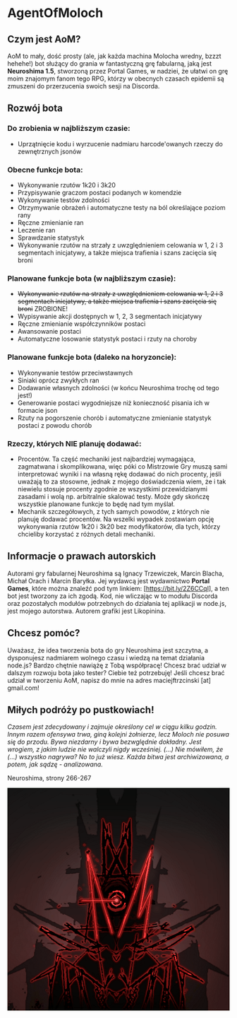 # AgentOfMoloch

## Czym jest AoM?

AoM to mały, dość prosty (ale, jak każda machina Molocha wredny, bzzzt hehehe!) bot służący do grania w fantastyczną grę fabularną, jaką jest **Neuroshima 1.5**, stworzoną przez Portal Games, w nadziei, że ułatwi on grę moim znajomym fanom tego RPG, którzy w obecnych czasach epidemii są zmuszeni do przerzucenia swoich sesji na Discorda.

## Rozwój bota

### Do zrobienia w najbliższym czasie:

* Uprzątnięcie kodu i wyrzucenie nadmiaru harcode'owanych rzeczy do zewnętrznych jsonów

### Obecne funkcje bota:

* Wykonywanie rzutów 1k20 i 3k20
* Przypisywanie graczom postaci podanych w komendzie
* Wykonywanie testów zdolności
* Otrzymywanie obrażeń i automatyczne testy na ból określające poziom rany
* Ręczne zmienianie ran
* Leczenie ran
* Sprawdzanie statystyk
* Wykonywanie rzutów na strzały z uwzględnieniem celowania w 1, 2 i 3 segmentach inicjatywy, a także miejsca trafienia i szans zacięcia się broni

### Planowane funkcje bota (w najbliższym czasie):

* ~~Wykonywanie rzutów na strzały z uwzględnieniem celowania w 1, 2 i 3 segmentach inicjatywy, a także miejsca trafienia i szans zacięcia się broni~~ ZROBIONE!
* Wypisywanie akcji dostępnych w 1, 2, 3 segmentach inicjatywy
* Ręczne zmienianie współczynników postaci
* Awansowanie postaci
* Automatyczne losowanie statystyk postaci i rzuty na choroby

### Planowane funkcje bota (daleko na horyzoncie):

* Wykonywanie testów przeciwstawnych
* Siniaki oprócz zwykłych ran
* Dodawanie własnych zdolności (w końcu Neuroshima trochę od tego jest!)
* Generowanie postaci wygodniejsze niż konieczność pisania ich w formacie json
* Rzuty na pogorszenie chorób i automatyczne zmienianie statystyk postaci z powodu chorób

### Rzeczy, których **NIE** planuję dodawać:

* Procentów. Ta część mechaniki jest najbardziej wymagająca, zagmatwana i skomplikowana, więc póki co Mistrzowie Gry muszą sami interpretować wyniki i na własną rękę dodawać do nich procenty, jeśli uważają to za stosowne, jednak z mojego doświadczenia wiem, że i tak niewielu stosuje procenty zgodnie ze wszystkimi przewidzianymi zasadami i wolą np. arbitralnie skalować testy. Może gdy skończę wszystkie planowane funkcje to będę nad tym myślał.
* Mechanik szczegółowych, z tych samych powodów, z których nie planuję dodawać procentów. Na wszelki wypadek zostawiam opcję wykonywania rzutów 1k20 i 3k20 bez modyfikatorów, dla tych, którzy chcieliby korzystać z różnych detali mechaniki.

## Informacje o prawach autorskich

Autorami gry fabularnej Neuroshima są Ignacy Trzewiczek, Marcin Blacha, Michał Orach i Marcin Baryłka. Jej wydawcą jest wydawnictwo **Portal Games**, które można znaleźć pod tym linkiem: [https://bit.ly/2Z6CCqI], a ten bot jest tworzony za ich zgodą. Kod, nie wliczając w to modułu Discorda oraz pozostałych modułów potrzebnych do działania tej aplikacji w node.js, jest mojego autorstwa. Autorem grafiki jest Likopinina.

## Chcesz pomóc?

Uważasz, że idea tworzenia bota do gry Neuroshima jest szczytna, a dysponujesz nadmiarem wolnego czasu i wiedzą na temat działania node.js? Bardzo chętnie nawiążę z Tobą współpracę! Chcesz brać udział w dalszym rozwoju bota jako tester? Ciebie też potrzebuję! Jeśli chcesz brać udział w tworzeniu AoM, napisz do mnie na adres maciejftrzcinski \[at\] gmail.com!

## Miłych podróży po pustkowiach!

*Czasem jest zdecydowany i zajmuje określony cel w ciągu kilku godzin. Innym razem ofensywa trwa, giną kolejni żołnierze, lecz Moloch nie posuwa się do przodu. Bywa niezdarny i bywa bezwględnie dokładny. Jest wrogiem, z jakim ludzie nie walczyli nigdy wcześniej. (...) Nie mówiłem, że (...) wszystko nagrywa? No to już wiesz. Każda bitwa jest archiwizowana, a potem, jak sądzę - analizowana.*

Neuroshima, strony 266-267

<p align="center">
  <img src="https://raw.githubusercontent.com/MattCaner/AgentOfMoloch/master/aom_ico.png?raw=true" alt="Art by Likopinina"/>
</p>
